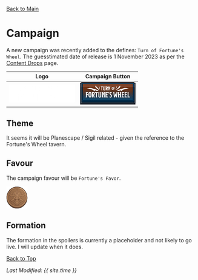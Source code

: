 [Back to Main](index.md)

# Campaign

A new campaign was recently added to the defines: `Turn of Fortune's Wheel`. The guesstimated date of release is 1 November 2023 as per the [Content Drops](contentdrops.md) page.

| Logo | Campaign Button |
|---|---|
| ![Fortune's Wheel Campaign Logo](images/campaign_fortuneswheel/logo.png) | ![Favour Icon](images/campaign_fortuneswheel/campaign_button.png) |

## Theme

It seems it will be Planescape / Sigil related - given the reference to the Fortune's Wheel tavern.

## Favour

The campaign favour will be `Fortune's Favor`.

![Favour Icon](images/campaign_fortuneswheel/icon_favour.png)

## Formation

The formation in the spoilers is currently a placeholder and not likely to go live. I will update when it does.


[Back to Top](#top)

*Last Modified: {{ site.time }}*